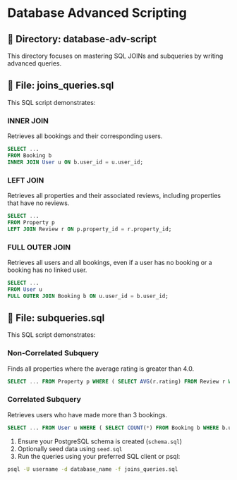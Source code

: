 # Database Advanced Scripting

## 📁 Directory: database-adv-script

This directory focuses on mastering SQL JOINs and subqueries by writing advanced queries.

## 📄 File: joins_queries.sql

This SQL script demonstrates:

### INNER JOIN

Retrieves all bookings and their corresponding users.

```sql
SELECT ...
FROM Booking b
INNER JOIN User u ON b.user_id = u.user_id;
```

### LEFT JOIN

Retrieves all properties and their associated reviews, including properties that have no reviews.

```sql
SELECT ...
FROM Property p
LEFT JOIN Review r ON p.property_id = r.property_id;
```

### FULL OUTER JOIN

Retrieves all users and all bookings, even if a user has no booking or a booking has no linked user.

```sql
SELECT ...
FROM User u
FULL OUTER JOIN Booking b ON u.user_id = b.user_id;
```

## 📄 File: subqueries.sql

This SQL script demonstrates:

### Non-Correlated Subquery

Finds all properties where the average rating is greater than 4.0.

```sql
SELECT ... FROM Property p WHERE ( SELECT AVG(r.rating) FROM Review r WHERE r.property_id = p.property_id ) > 4.0;
```

### Correlated Subquery

Retrieves users who have made more than 3 bookings.

```sql
SELECT ... FROM User u WHERE ( SELECT COUNT(*) FROM Booking b WHERE b.user_id = u.user_id ) > 3;
```

1. Ensure your PostgreSQL schema is created (`schema.sql`)
2. Optionally seed data using `seed.sql`
3. Run the queries using your preferred SQL client or psql:

```bash
psql -U username -d database_name -f joins_queries.sql
```
